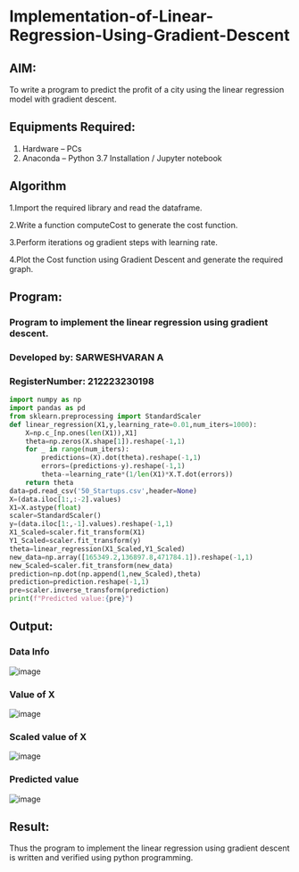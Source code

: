 # Implementation-of-Linear-Regression-Using-Gradient-Descent
## AIM:
To write a program to predict the profit of a city using the linear regression model with gradient descent.

## Equipments Required:
1. Hardware – PCs
2. Anaconda – Python 3.7 Installation / Jupyter notebook

## Algorithm
1.Import the required library and read the dataframe.

2.Write a function computeCost to generate the cost function.

3.Perform iterations og gradient steps with learning rate.

4.Plot the Cost function using Gradient Descent and generate the required graph.
## Program:
### Program to implement the linear regression using gradient descent.
### Developed by: SARWESHVARAN A
### RegisterNumber: 212223230198
```python
import numpy as np
import pandas as pd
from sklearn.preprocessing import StandardScaler
def linear_regression(X1,y,learning_rate=0.01,num_iters=1000):
    X=np.c_[np.ones(len(X1)),X1]
    theta=np.zeros(X.shape[1]).reshape(-1,1)
    for _ in range(num_iters):
        predictions=(X).dot(theta).reshape(-1,1)
        errors=(predictions-y).reshape(-1,1)
        theta-=learning_rate*(1/len(X1)*X.T.dot(errors))
    return theta
data=pd.read_csv('50_Startups.csv',header=None)
X=(data.iloc[1:,:-2].values)
X1=X.astype(float)
scaler=StandardScaler()
y=(data.iloc[1:,-1].values).reshape(-1,1)
X1_Scaled=scaler.fit_transform(X1)
Y1_Scaled=scaler.fit_transform(y)
theta=linear_regression(X1_Scaled,Y1_Scaled)
new_data=np.array([165349.2,136897.8,471784.1]).reshape(-1,1)
new_Scaled=scaler.fit_transform(new_data)
prediction=np.dot(np.append(1,new_Scaled),theta)
prediction=prediction.reshape(-1,1)
pre=scaler.inverse_transform(prediction)
print(f"Predicted value:{pre}")
```


## Output:
### Data Info
![image](https://github.com/user-attachments/assets/8dabcd21-3733-4f71-b197-7553c24f47a8)
### Value of X
![image](https://github.com/user-attachments/assets/ce034900-0654-4d5a-ae99-d02a2557d4a0)
### Scaled value of X
![image](https://github.com/user-attachments/assets/9d1c4885-43bb-4758-bb04-1337251520aa)
### Predicted value
![image](https://github.com/user-attachments/assets/1106edf9-1045-49e0-945f-cb35dd763f5c)



## Result:
Thus the program to implement the linear regression using gradient descent is written and verified using python programming.
